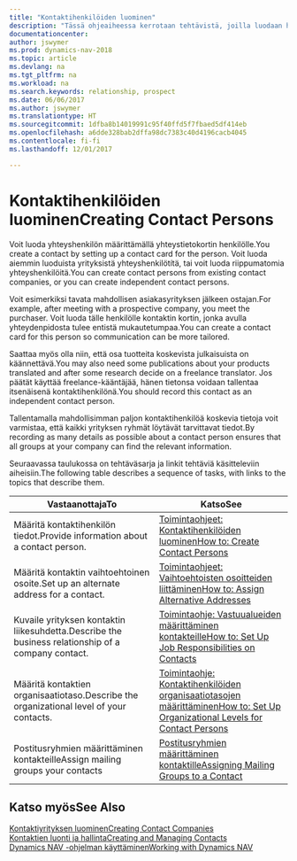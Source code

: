 ```yaml
---
title: "Kontaktihenkilöiden luominen"
description: "Tässä ohjeaiheessa kerrotaan tehtävistä, joilla luodaan henkilölle, kuten prospektille tai toimittajalle, kontaktin kortti helpottamaan suhteen määrittämistä ja räätälöimään viestintää."
documentationcenter: 
author: jswymer
ms.prod: dynamics-nav-2018
ms.topic: article
ms.devlang: na
ms.tgt_pltfrm: na
ms.workload: na
ms.search.keywords: relationship, prospect
ms.date: 06/06/2017
ms.author: jswymer
ms.translationtype: HT
ms.sourcegitcommit: 1dfba8b14019991c95f40ffd5f7fbaed5df414eb
ms.openlocfilehash: a6dde328bab2dffa98dc7383c40d4196cacb4045
ms.contentlocale: fi-fi
ms.lasthandoff: 12/01/2017

---
```

# <a name="creating-contact-persons"></a><span data-ttu-id="93401-103">Kontaktihenkilöiden luominen</span><span class="sxs-lookup"><span data-stu-id="93401-103">Creating Contact Persons</span></span>
<span data-ttu-id="93401-104">Voit luoda yhteyshenkilön määrittämällä yhteystietokortin henkilölle.</span><span class="sxs-lookup"><span data-stu-id="93401-104">You create a contact by setting up a contact card for the person.</span></span> <span data-ttu-id="93401-105">Voit luoda aiemmin luoduista yrityksistä yhteyshenkilötítä, tai voit luoda riippumatomia yhteyshenkilöitä.</span><span class="sxs-lookup"><span data-stu-id="93401-105">You can create contact persons from existing contact companies, or you can create independent contact persons.</span></span>

<span data-ttu-id="93401-106">Voit esimerkiksi tavata mahdollisen asiakasyrityksen jälkeen ostajan.</span><span class="sxs-lookup"><span data-stu-id="93401-106">For example, after meeting with a prospective company, you meet the purchaser.</span></span> <span data-ttu-id="93401-107">Voit luoda tälle henkilölle kontaktin kortin, jonka avulla yhteydenpidosta tulee entistä mukautetumpaa.</span><span class="sxs-lookup"><span data-stu-id="93401-107">You can create a contact card for this person so communication can be more tailored.</span></span>

<span data-ttu-id="93401-108">Saattaa myös olla niin, että osa tuotteita koskevista julkaisuista on käännettävä.</span><span class="sxs-lookup"><span data-stu-id="93401-108">You may also need some publications about your products translated and after some research decide on a freelance translator.</span></span> <span data-ttu-id="93401-109">Jos päätät käyttää freelance-kääntäjää, hänen tietonsa voidaan tallentaa itsenäisenä kontaktihenkilönä.</span><span class="sxs-lookup"><span data-stu-id="93401-109">You should record this contact as an independent contact person.</span></span>

<span data-ttu-id="93401-110">Tallentamalla mahdollisimman paljon kontaktihenkilöä koskevia tietoja voit varmistaa, että kaikki yrityksen ryhmät löytävät tarvittavat tiedot.</span><span class="sxs-lookup"><span data-stu-id="93401-110">By recording as many details as possible about a contact person ensures that all groups at your company can find the relevant information.</span></span>

<span data-ttu-id="93401-111">Seuraavassa taulukossa on tehtäväsarja ja linkit tehtäviä käsitteleviin aiheisiin.</span><span class="sxs-lookup"><span data-stu-id="93401-111">The following table describes a sequence of tasks, with links to the topics that describe them.</span></span> 

| <span data-ttu-id="93401-112">Vastaanottaja</span><span class="sxs-lookup"><span data-stu-id="93401-112">To</span></span> | <span data-ttu-id="93401-113">Katso</span><span class="sxs-lookup"><span data-stu-id="93401-113">See</span></span> |
| --- | --- |
| <span data-ttu-id="93401-114">Määritä kontaktihenkilön tiedot.</span><span class="sxs-lookup"><span data-stu-id="93401-114">Provide information about a contact person.</span></span> |[<span data-ttu-id="93401-115">Toimintaohjeet: Kontaktihenkilöiden luominen</span><span class="sxs-lookup"><span data-stu-id="93401-115">How to: Create Contact Persons</span></span>](marketing-how-create-contact-persons.md) |
| <span data-ttu-id="93401-116">Määritä kontaktin vaihtoehtoinen osoite.</span><span class="sxs-lookup"><span data-stu-id="93401-116">Set up an alternate address for a contact.</span></span> |[<span data-ttu-id="93401-117">Toimintaohjeet: Vaihtoehtoisten osoitteiden liittäminen</span><span class="sxs-lookup"><span data-stu-id="93401-117">How to: Assign Alternative Addresses</span></span>](marketing-how-assign-alternate-address.md) |
| <span data-ttu-id="93401-118">Kuvaile yrityksen kontaktin liikesuhdetta.</span><span class="sxs-lookup"><span data-stu-id="93401-118">Describe the business relationship of a company contact.</span></span> |[<span data-ttu-id="93401-119">Toimintaohje: Vastuualueiden määrittäminen kontakteille</span><span class="sxs-lookup"><span data-stu-id="93401-119">How to: Set Up Job Responsibilities on Contacts</span></span>](marketing-job-responsibilities.md) |
| <span data-ttu-id="93401-120">Määritä kontaktien organisaatiotaso.</span><span class="sxs-lookup"><span data-stu-id="93401-120">Describe the organizational level of your contacts.</span></span> |[<span data-ttu-id="93401-121">Toimintaohje: Kontaktihenkilöiden organisaatiotasojen määrittäminen</span><span class="sxs-lookup"><span data-stu-id="93401-121">How to: Set Up Organizational Levels for Contact Persons</span></span>](marketing-organizational-levels.md) |
| <span data-ttu-id="93401-122">Postitusryhmien määrittäminen kontakteille</span><span class="sxs-lookup"><span data-stu-id="93401-122">Assign mailing groups your contacts</span></span> |[<span data-ttu-id="93401-123">Postitusryhmien määrittäminen kontaktille</span><span class="sxs-lookup"><span data-stu-id="93401-123">Assigning Mailing Groups to a Contact</span></span>](marketing-mailing-groups.md) |

## <a name="see-also"></a><span data-ttu-id="93401-124">Katso myös</span><span class="sxs-lookup"><span data-stu-id="93401-124">See Also</span></span>
[<span data-ttu-id="93401-125">Kontaktiyrityksen luominen</span><span class="sxs-lookup"><span data-stu-id="93401-125">Creating Contact Companies</span></span>](marketing-create-contact-companies.md)  
[<span data-ttu-id="93401-126">Kontaktien luonti ja hallinta</span><span class="sxs-lookup"><span data-stu-id="93401-126">Creating and Managing Contacts</span></span>]()  
[<span data-ttu-id="93401-127">Dynamics NAV -ohjelman käyttäminen</span><span class="sxs-lookup"><span data-stu-id="93401-127">Working with Dynamics NAV</span></span>](ui-work-product.md)

